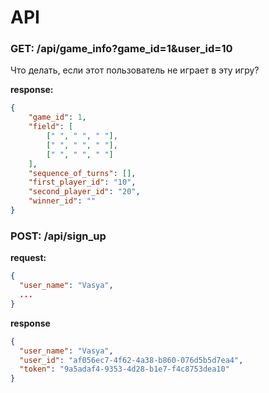 # API

### GET: /api/game_info?game_id=1&user_id=10
Что делать, если этот пользователь не играет в эту игру?

**response:**
```json
{
    "game_id": 1,
    "field": [
        [" ", " ", " "],
        [" ", " ", " "],
        [" ", " ", " "]
    ],
    "sequence_of_turns": [],
    "first_player_id": "10",
    "second_player_id": "20",
    "winner_id": ""
}
```

### POST: /api/sign_up
**request:**
```json
{
  "user_name": "Vasya",
  ...
}
```

**response**
```json
{
  "user_name": "Vasya",
  "user_id": "af056ec7-4f62-4a38-b860-076d5b5d7ea4",
  "token": "9a5adaf4-9353-4d28-b1e7-f4c8753dea10"
}
```
